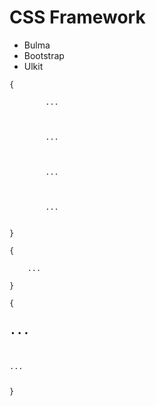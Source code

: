 CSS Framework
=============
* Bulma
* Bootstrap
* Ulkit


<pre><code>{
<div class="columns is-mobile">
    <div class="column is-half is-offset-one-quarter">
        ...
    </div>
</div>
<div class="columns is-mobile">
    <div class="column is-10 is-offset-1">
        ...
    </div>
</div>
<div class="columns is-mobile">
    <div class="column is-4 is-offset-4">
        ...
    </div>
</div>
<div class="columns is-mobile">
    <div class="column is-half is-offset-one-quarter">
        ...
    </div>
</div>
}</code></pre>

<pre><code>{
<div class="p-3 mb-2 bg-primary text-black bg-opacity-50">
    ...
</div>
}</code></pre>

<pre><code>{
<h2 class="uk-text-bolder uk-text-large">...</h2>
<p class="uk-text-meta">...</p>
}</code></pre>
